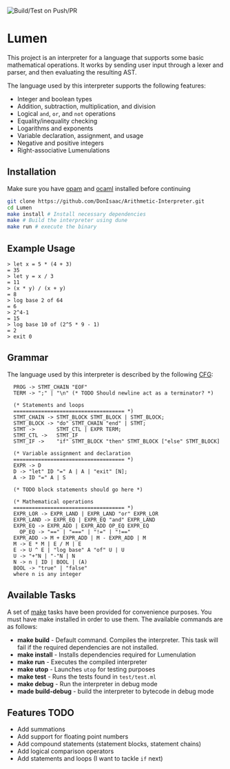 ![Build/Test on Push/PR](https://github.com/DonIsaac/Lumen/workflows/Build/Test%20on%20Push/PR/badge.svg)
# Lumen

This project is an interpreter for a language that supports some basic mathematical
operations. It works by sending user input through a lexer and parser, and then
evaluating the resulting AST.

The language used by this interpreter supports the following features:

- Integer and boolean types
- Addition, subtraction, multiplication, and division
- Logical `and`, `or`, and `not` operations
- Equality/inequality checking
- Logarithms and exponents
- Variable declaration, assignment, and usage
- Negative and positive integers
- Right-associative Lumenulations

## Installation

Make sure you have [opam](https://opam.ocaml.org/) and [ocaml](https://ocaml.org/)
installed before continuing

```sh
git clone https://github.com/DonIsaac/Arithmetic-Interpreter.git
cd Lumen
make install # Install necessary dependencies
make # Build the interpreter using dune
make run # execute the binary
```

## Example Usage

```
> let x = 5 * (4 + 3)
= 35
> let y = x / 3
= 11
> (x * y) / (x + y)
= 8
> log base 2 of 64
= 6
> 2^4-1
= 15
> log base 10 of (2^5 * 9 - 1)
= 2
> exit 0
```

## Grammar

The language used by this interpreter is described by the following
[CFG](https://en.wikipedia.org/wiki/Context-free_grammar):

```ebnf
  PROG -> STMT_CHAIN "EOF"
  TERM -> ";" | "\n" (* TODO Should newline act as a terminator? *)

  (* Statements and loops
  ==================================== *)
  STMT_CHAIN -> STMT_BLOCK STMT_BLOCK | STMT_BLOCK;
  STMT_BLOCK -> "do" STMT_CHAIN "end" | STMT;
  STMT ->       STMT_CTL | EXPR TERM;
  STMT_CTL ->   STMT_IF
  STMT_IF ->    "if" STMT_BLOCK "then" STMT_BLOCK ["else" STMT_BLOCK]

  (* Variable assignment and declaration
  ==================================== *)
  EXPR -> D
  D -> "let" ID "=" A | A | "exit" [N];
  A -> ID "=" A | S

  (* TODO block statements should go here *)

  (* Mathematical operations
  ==================================== *)
  EXPR_LOR -> EXPR_LAND | EXPR_LAND "or" EXPR_LOR
  EXPR_LAND -> EXPR_EQ | EXPR_EQ "and" EXPR_LAND
  EXPR_EQ -> EXPR_ADD | EXPR_ADD OP_EQ EXPR_EQ
    OP_EQ -> "==" | "===" | "!=" | "!=="
  EXPR_ADD -> M + EXPR_ADD | M - EXPR_ADD | M
  M -> E * M | E / M | E
  E -> U ^ E | "log base" A "of" U | U
  U -> "+"N | "-"N | N
  N -> n | ID | BOOL | (A)
  BOOL -> "true" | "false"
  where n is any integer
```

## Available Tasks

A set of [make](https://www.gnu.org/software/make/) tasks have been provided for convenience purposes. You must have
make installed in order to use them. The available commands are as follows:

- __make build__ - Default command. Compiles the interpreter. This task will fail
if the required dependencies are not installed.
- __make install__ - Installs dependencies required for Lumenulation
- __make run__ - Executes the compiled interpreter
- __make utop__ - Launches `utop` for testing purposes
- __make test__ - Runs the tests found in `test/test.ml`
- __make debug__ - Run the interpreter in debug mode
- __made build-debug__ - build the interpreter to bytecode in debug mode

## Features TODO

- Add summations
- Add support for floating point numbers
- Add compound statements (statement blocks, statement chains)
- Add logical comparison operators
- Add statements and loops (I want to tackle `if` next)
